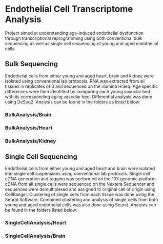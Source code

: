 # Endothelial Cell Transcriptome Analysis

Project aimed at understanding age-induced endothelial dysfunction through transcriptional reprogramming using both conventional bulk sequencing as well as single cell sequencing of young and aged endothelial cells. 


## Bulk Sequencing

Endothelial cells from either young and aged heart, brain and kidney were isolated using conventional lab protocols. RNA was extracted from all tissues in replicates of 3 and sequenced on the illumina HiSeq. Age specific differences were then identified by comparing each young vasuclar bed with its corresponding aging vascular bed. Differential analysis was done using DeSeq2. Analysis can be found in the folders as listed below:
### BulkAnalysis/Brain
### BulkAnalysis/Heart
### BulkAnalysis/Kidney


## Single Cell Sequencing

Endothelial cells from either young and aged heart and brain were isolated into single cell suspensions using conventional lab protocols. Single cell cDNA generation and tagging was performed on the 10X genomic platform. cDNA from all single cells were sequenced on the Nextera Sequencer and sequences were demultiplexed and assigned to original cell of origin using CellRanger. Clustering of single cells from each tissue was done using the Seurat Software. Combined clustering and analysis of single cells from both young and aged endothelial cells was also done using Seurat. Analysis can be found in the folders listed below:
### SingleCellAnalysis/Heart
### SingleCellAnalysis/Brain



